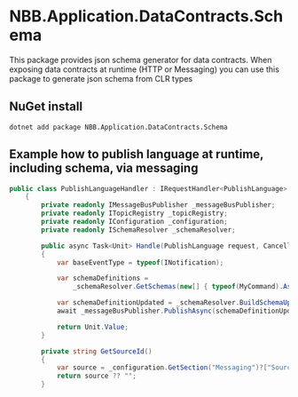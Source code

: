 ﻿# NBB.Application.DataContracts.Schema

This package provides json schema generator for data contracts. When exposing data contracts at runtime (HTTP or Messaging) you can use this package to generate json schema from CLR types 
## NuGet install
```
dotnet add package NBB.Application.DataContracts.Schema
```

## Example how to publish language at runtime, including schema, via messaging
```csharp
public class PublishLanguageHandler : IRequestHandler<PublishLanguage>
    {
        private readonly IMessageBusPublisher _messageBusPublisher;
        private readonly ITopicRegistry _topicRegistry;
        private readonly IConfiguration _configuration;
        private readonly ISchemaResolver _schemaResolver;

        public async Task<Unit> Handle(PublishLanguage request, CancellationToken cancellationToken)
        {
            var baseEventType = typeof(INotification);

            var schemaDefinitions =
                _schemaResolver.GetSchemas(new[] { typeof(MyCommand).Assembly }, baseEventType, type => _topicRegistry.GetTopicForMessageType(type, false));

            var schemaDefinitionUpdated = _schemaResolver.BuildSchemaUpdatedEvent(schemaDefinitions, GetSourceId());
            await _messageBusPublisher.PublishAsync(schemaDefinitionUpdated, cancellationToken);

            return Unit.Value;
        }

        private string GetSourceId()
        {
            var source = _configuration.GetSection("Messaging")?["Source"];
            return source ?? "";
        }
```

